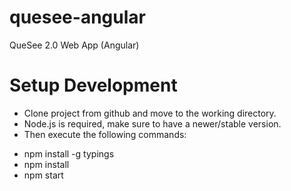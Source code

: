 # quesee-angular
QueSee 2.0 Web App (Angular)

Setup Development
===
- Clone project from github and move to the working directory.
- Node.js is required, make sure to have a newer/stable version.
- Then execute the following commands:

* npm install -g typings 
* npm install
* npm start
